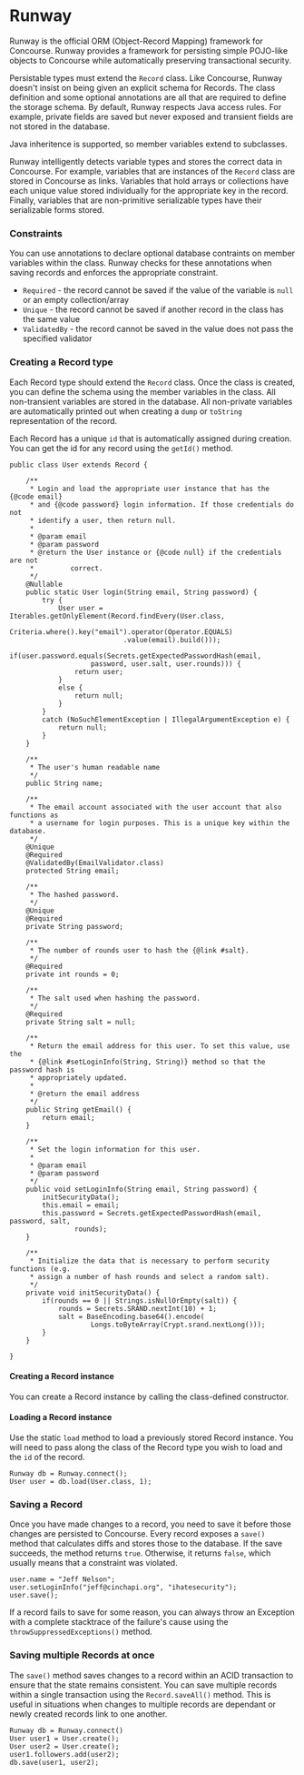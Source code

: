 Runway
======

Runway is the official ORM (Object-Record Mapping) framework for Concourse. Runway provides a framework for persisting simple POJO-like objects to Concourse while automatically preserving transactional security.

Persistable types must extend the `Record` class. Like Concourse, Runway doesn't insist on being given an explicit schema for Records. The class definition and some optional annotations are all that are required to define the storage schema. By default, Runway respects Java access rules. For example, private fields are saved but never exposed and transient fields are not stored in the database.

Java inheritence is supported, so member variables extend to subclasses.

Runway intelligently detects variable types and stores the correct data in Concourse. For example, variables that are instances of the `Record` class are stored in Concourse as links. Variables that hold arrays or collections have each unique value stored individually for the appropriate key in the record. Finally, variables that are non-primitive serializable types have their serializable forms stored.

### Constraints
You can use annotations to declare optional database contraints on member variables within the class. Runway checks for these annotations when saving records and enforces the appropriate constraint.
  * `Required` - the record cannot be saved if the value of the variable is `null` or an empty collection/array
  * `Unique` - the record cannot be saved if another record in the class has the same value
  * `ValidatedBy` - the record cannot be saved in the value does not pass the specified validator

### Creating a Record type
Each Record type should extend the `Record` class. Once the class is created, you can define the schema using the member variables in the class. All non-transient variables are stored in the database. All non-private variables are automatically printed out when creating a `dump` or `toString` representation of the record.

Each Record has a unique `id` that is automatically assigned during creation. You can get the id for any record using the `getId()` method.

```
public class User extends Record {

    /**
     * Login and load the appropriate user instance that has the {@code email}
     * and {@code password} login information. If those credentials do not
     * identify a user, then return null.
     *
     * @param email
     * @param password
     * @return the User instance or {@code null} if the credentials are not
     *         correct.
     */
    @Nullable
    public static User login(String email, String password) {
        try {
            User user = Iterables.getOnlyElement(Record.findEvery(User.class,
                    Criteria.where().key("email").operator(Operator.EQUALS)
                            .value(email).build()));
            if(user.password.equals(Secrets.getExpectedPasswordHash(email,
                    password, user.salt, user.rounds))) {
                return user;
            }
            else {
                return null;
            }
        }
        catch (NoSuchElementException | IllegalArgumentException e) {
            return null;
        }
    }

    /**
     * The user's human readable name
     */
    public String name;

    /**
     * The email account associated with the user account that also functions as
     * a username for login purposes. This is a unique key within the database.
     */
    @Unique
    @Required
    @ValidatedBy(EmailValidator.class)
    protected String email;

    /**
     * The hashed password.
     */
    @Unique
    @Required
    private String password;

    /**
     * The number of rounds user to hash the {@link #salt}.
     */
    @Required
    private int rounds = 0;

    /**
     * The salt used when hashing the password.
     */
    @Required
    private String salt = null;

    /**
     * Return the email address for this user. To set this value, use the
     * {@link #setLoginInfo(String, String)} method so that the password hash is
     * appropriately updated.
     *
     * @return the email address
     */
    public String getEmail() {
        return email;
    }

    /**
     * Set the login information for this user.
     *
     * @param email
     * @param password
     */
    public void setLoginInfo(String email, String password) {
        initSecurityData();
        this.email = email;
        this.password = Secrets.getExpectedPasswordHash(email, password, salt,
                rounds);
    }

    /**
     * Initialize the data that is necessary to perform security functions (e.g.
     * assign a number of hash rounds and select a random salt).
     */
    private void initSecurityData() {
        if(rounds == 0 || Strings.isNullOrEmpty(salt)) {
            rounds = Secrets.SRAND.nextInt(10) + 1;
            salt = BaseEncoding.base64().encode(
                    Longs.toByteArray(Crypt.srand.nextLong()));
        }
    }

}
```
#### Creating a Record instance
You can create a Record instance by calling the class-defined constructor.

#### Loading a Record instance
Use the static `load` method to load a previously stored Record instance. You will need to pass along the class of the Record type you wish to load and the `id` of the record.
```
Runway db = Runway.connect();
User user = db.load(User.class, 1);
```

### Saving a Record
Once you have made changes to a record, you need to save it before those changes are persisted to Concourse. Every record exposes a `save()` method that calculates diffs and stores those to the database. If the save succeeds, the method returns `true`. Otherwise, it returns `false`, which usually means that a constraint was violated.
```
user.name = "Jeff Nelson";
user.setLoginInfo("jeff@cinchapi.org", "ihatesecurity");
user.save();
```

If a record fails to save for some reason, you can always throw an Exception with a complete stacktrace of the failure's cause using the `throwSuppressedExceptions()` method.

### Saving multiple Records at once
The `save()` method saves changes to a record within an ACID transaction to ensure that the state remains consistent. You can save multiple records within a single transaction using the `Record.saveAll()` method. This is useful in situations when changes to multiple records are dependant or newly created records link to one another.
```
Runway db = Runway.connect()
User user1 = User.create();
User user2 = User.create();
user1.followers.add(user2);
db.save(user1, user2);
```
